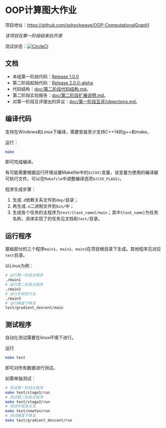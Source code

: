 # OOP计算图大作业

项目地址：https://github.com/sshockwave/OOP-ComputationalGraph1

_该项目在第一阶段结束后开源_

测试状态：[![CircleCI](https://circleci.com/gh/sshockwave/OOP-ComputationalGraph1/tree/master.svg?style=svg)](https://circleci.com/gh/sshockwave/OOP-ComputationalGraph1/tree/master)

## 文档

* 本组第一阶段代码：[Release 1.0.0](https://github.com/sshockwave/OOP-ComputationalGraph1/releases/tag/1.0.0)
* 第二阶段起始代码：[Release 2.0.0-alpha](https://github.com/sshockwave/OOP-ComputationalGraph1/releases/tag/2.0.0-alpha)
* 代码结构：[doc/第二阶段代码结构.md](doc/第二阶段代码结构.md)。
* 第二阶段实验报告：[doc/第二阶段扩展说明.md](doc/第二阶段扩展说明.md)。
* 对第一阶段互评提出的异议：[doc/第一阶段互评/objections.md](doc/第一阶段互评/objections.md)。

## 编译代码

支持在Windows和Linux下编译，需要安装至少支持C++14的g++和make。

运行：
```bash
make
```
即可完成编译。

有可能需要根据运行环境设置Makefile中的`$(CXX)`变量，该变量为使用的编译器可执行文件。可以在`Makefile`中调整编译选项`$(CXX_FLAGS)`。

程序生成步骤：
1. 生成`.d`依赖关系文件到`dep/`目录；
2. 再生成`.o`二进制文件到`bin/`中；
3. 生成各个任务的主程序为`test/{task_name}/main`；其中`{task_name}`为任务名称，具体实现了的任务见文档和`test/`目录。

## 运行程序

基础部分的三个程序`main1`、`main2`、`main3`在项目根目录下生成。其他程序见对应`test`目录。

以Linux为例：
```bash
# 运行第一阶段主程序
./main1
# 运行第二阶段主程序
./main2
# 运行牛顿迭代法
./main3
# 运行梯度下降法
test/gradient_descent/main
```

## 测试程序

自动化测试需要在linux环境下进行。

运行
```bash
make test
```
即可对所有数据进行测试。

如需单独测试：
```bash
# 测试第一阶段主程序
make test/stage1/run
# 测试第二阶段主程序
make test/stage2/run
# 测试牛顿迭代法
make test/newton/run
# 测试梯度下降法
make test/gradient_descent/run
```
